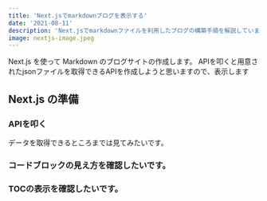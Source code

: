 ```yaml
---
title: 'Next.jsでmarkdownブログを表示する'
date: '2021-08-11'
description: 'Next.jsでmarkdownファイルを利用したブログの構築手順を解説しています。'
image: nextjs-image.jpeg
---
```


Next.js を使って Markdown のブログサイトの作成します。
APIを叩くと用意されたjsonファイルを取得できるAPIを作成しようと思いますので、表示します

## Next.js の準備

### APIを叩く

データを取得できるところまでは見てみたいです。

### コードブロックの見え方を確認したいです。

### TOCの表示を確認したいです。